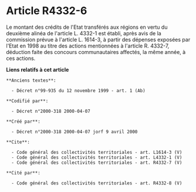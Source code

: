 # Article R4332-6

Le montant des crédits de l'Etat transférés aux régions en vertu du deuxième alinéa de l'article L. 4332-1 est établi, après
avis de la commission prévue à l'article L. 1614-3, à partir des dépenses exposées par l'Etat en 1998 au titre des actions
mentionnées à l'article R. 4332-7, déduction faite des concours communautaires affectés, la même année, à ces actions.

**Liens relatifs à cet article**

	**Anciens textes**:

	  - Décret n°99-935 du 12 novembre 1999 - art. 1 (Ab)

	**Codifié par**:

	  - Décret n°2000-318 2000-04-07

	**Créé par**:

	  - Décret n°2000-318 2000-04-07 jorf 9 avril 2000

	**Cite**:

	  - Code général des collectivités territoriales - art. L1614-3 (V)
	  - Code général des collectivités territoriales - art. L4332-1 (V)
	  - Code général des collectivités territoriales - art. R4332-7 (V)

	**Cité par**:

	  - Code général des collectivités territoriales - art. R4332-8 (V)
